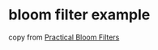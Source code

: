 # bloom filter example

copy from [Practical Bloom Filters](https://medium.com/@dillen.dev/practical-bloom-filters-dc49e3deb335)
